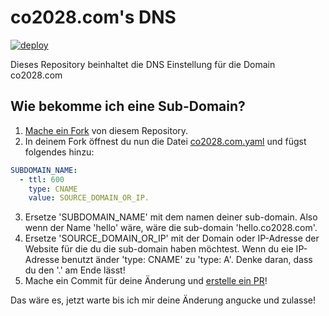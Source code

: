 # co2028.com's DNS
[![deploy](https://github.com/liandeguo/dns/actions/workflows/deploy.yml/badge.svg)](https://github.com/liandeguo/dns/actions/workflows/deploy.yml)

Dieses Repository beinhaltet die DNS Einstellung für die Domain co2028.com

## Wie bekomme ich eine Sub-Domain?
1. [Mache ein Fork](https://docs.github.com/en/free-pro-team@latest/github/getting-started-with-github/fork-a-repo) von diesem Repository.
2. In deinem Fork öffnest du nun die Datei [co2028.com.yaml](./2028.com.yaml) und fügst folgendes hinzu:
```yaml
SUBDOMAIN_NAME:
  - ttl: 600
    type: CNAME
    value: SOURCE_DOMAIN_OR_IP.
```
3. Ersetze 'SUBDOMAIN_NAME' mit dem namen deiner sub-domain. Also wenn der Name 'hello' wäre, wäre die sub-domain 'hello.co2028.com'.
4. Ersetze 'SOURCE_DOMAIN_OR_IP' mit der Domain oder IP-Adresse der Website für die du die sub-domain haben möchtest. Wenn du eie IP-Adresse benutzt änder 'type: CNAME' zu 'type: A'. Denke daran, dass du den '.' am Ende lässt!
5. Mache ein Commit für deine Änderung und [erstelle ein PR](https://docs.github.com/en/free-pro-team@latest/github/collaborating-with-issues-and-pull-requests/creating-a-pull-request-from-a-fork)!

Das wäre es, jetzt warte bis ich mir deine Änderung angucke und zulasse!


